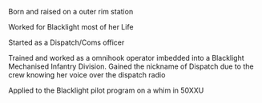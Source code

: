 Born and raised on a outer rim station 

Worked for Blacklight most of her Life

Started as a Dispatch/Coms officer 

Trained and worked as a omnihook operator imbedded into a Blacklight Mechanised Infantry Division. Gained the nickname of Dispatch due to the crew knowing her voice over the dispatch radio

Applied to the Blacklight pilot program on a whim in 50XXU